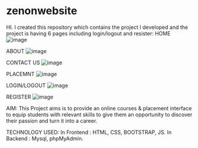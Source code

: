 # zenonwebsite

HI. I created this repository  which contains the project I developed  and the project is having  6 pages including login/logout and resister:
HOME
![image](https://user-images.githubusercontent.com/69325896/196779987-45c530d8-875d-4f6b-90df-825fe92a34e8.png)

ABOUT
![image](https://user-images.githubusercontent.com/69325896/196780473-5f22d2b6-3a41-4b29-91c5-cdc3c41843f2.png)


CONTACT US
![image](https://user-images.githubusercontent.com/69325896/196780536-fff86e29-1d70-451f-8004-415e38072895.png)


PLACEMNT
![image](https://user-images.githubusercontent.com/69325896/196780753-78eab4a8-ab48-4ad0-895c-dc8defffaf90.png)


LOGIN/LOGOUT
![image](https://user-images.githubusercontent.com/69325896/196780695-48edb5c6-f6dc-4048-9bee-493c48a41802.png)


REGISTER
![image](https://user-images.githubusercontent.com/69325896/196780834-d801d195-fa67-44d6-8b7d-af7e88579c23.png)


AIM:
This Project aims is to provide an online courses & placement interface to equip students with 
relevant skills to give them an opportunity to discover their passion and turn it into a career.

TECHNOLOGY USED:
In Frontend : HTML, CSS, BOOTSTRAP, JS.
In Backend : Mysql, phpMyAdmin.

